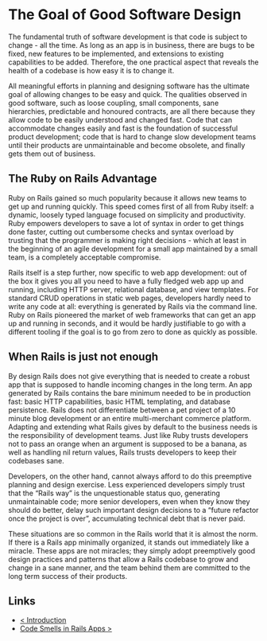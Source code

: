 # The Goal of Good Software Design

The fundamental truth of software development is that code is subject to change - all the time. As long as an app is in business, there are bugs to be fixed, new features to be implemented, and extensions to existing capabilities to be added. Therefore, the one practical aspect that reveals the health of a codebase is how easy it is to change it.

All meaningful efforts in planning and designing software has the ultimate goal of allowing changes to be easy and quick. The qualities observed in good software, such as loose coupling, small components, sane hierarchies, predictable and honoured contracts, are all there because they allow code to be easily understood and changed fast. Code that can accommodate changes easily and fast is the foundation of successful product development; code that is hard to change slow development teams until their products are unmaintainable and become obsolete, and finally gets them out of business.

## The Ruby on Rails Advantage

Ruby on Rails gained so much popularity because it allows new teams to get up and running quickly. This speed comes first of all from Ruby itself: a dynamic, loosely typed language focused on simplicity and productivity. Ruby empowers developers to save a lot of syntax in order to get things done faster, cutting out cumbersome checks and syntax overload by trusting that the programmer is making right decisions - which at least in the beginning of an agile development for a small app maintained by a small team, is a completely acceptable compromise.

Rails itself is a step further, now specific to web app development: out of the box it gives you all you need to have a fully fledged web app up and running, including HTTP server, relational database, and view templates. For standard CRUD operations in static web pages, developers hardly need to write any code at all: everything is generated by Rails via the command line. Ruby on Rails pioneered the market of web frameworks that can get an app up and running in seconds, and it would be hardly justifiable to go with a different tooling if the goal is to go from zero to done as quickly as possible.

## When Rails is just not enough

By design Rails does not give everything that is needed to create a robust app that is supposed to handle incoming changes in the long term. An app generated by Rails contains the bare minimum needed to be in production fast: basic HTTP capabilities, basic HTML templating, and database persistence. Rails does not differentiate between a pet project of a 10 minute blog development or an entire multi-merchant commerce platform. Adapting and extending what Rails gives by default to the business needs is the responsibility of development teams. Just like Ruby trusts developers not to pass an orange when an argument is supposed to be a banana, as well as handling nil return values, Rails trusts developers to keep their codebases sane.

Developers, on the other hand, cannot always afford to do this preemptive planning and design exercise. Less experienced developers simply trust that the “Rails way” is the unquestionable status quo, generating unmaintainable code; more senior developers, even when they know they should do better, delay such important design decisions to a “future refactor once the project is over”, accumulating technical debt that is never paid.

These situations are so common in the Rails world that it is almost the norm. If there is a Rails app minimally organized, it stands out immediately like a miracle. These apps are not miracles; they simply adopt preemptively good design practices and patterns that allow a Rails codebase to grow and change in a sane manner, and the team behind them are committed to the long term success of their products.

## Links

* [< Introduction](1-introduction.md)
* [Code Smells in Rails Apps >](3-code-smells-in-rails-apps.md)
